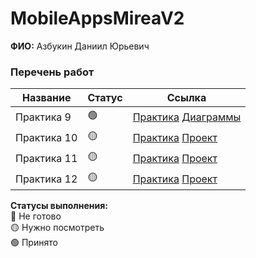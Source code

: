 # MobileAppsMireaV2

**ФИО:** Азбукин Даниил Юрьевич

### Перечень работ

Название            | Статус | Ссылка
--------------------|--------|--------
Практика 9 | 🟢 | <a href="https://github.com/MalakaVoid/MobileAppsMireaV2/tree/main/Lesson_9">Практика</a> <a href="https://github.com/MalakaVoid/MobileAppsMireaV2/blob/main/BooksProject/README.md">Диаграммы</a>
Практика 10 | 🟡 | <a href="https://github.com/MalakaVoid/MobileAppsMireaV2/tree/main/Lesson_10">Практика</a> [Проект](https://github.com/MalakaVoid/MobileAppsMireaV2/tree/main/BooksProject)
Практика 11 | 🟡 | <a href="https://github.com/MalakaVoid/MobileAppsMireaV2/tree/main/Lesson_11">Практика</a> [Проект](https://github.com/MalakaVoid/MobileAppsMireaV2/tree/main/BooksProject)
Практика 12 | 🟡 | <a href="https://github.com/MalakaVoid/MobileAppsMireaV2/tree/main/Lesson_12">Практика</a> [Проект](https://github.com/MalakaVoid/MobileAppsMireaV2/tree/main/BooksProject)

**Статусы выполнения:** <br>
🔴 Не готово <br>
🟡 Нужно посмотреть <br>
🟢 Принято <br>
